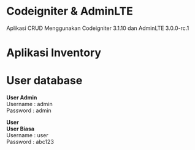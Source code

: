 # Codeigniter & AdminLTE

Aplikasi CRUD Menggunakan Codeigniter 3.1.10 dan AdminLTE 3.0.0-rc.1
# Aplikasi Inventory


# User database
<strong>User Admin</strong><br>
Username : admin<br>
Password : admin

<strong>User</strong><br>
<strong>User Biasa</strong><br>
Username : user<br>
Password : abc123
